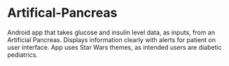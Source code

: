 # Artifical-Pancreas
Android app that takes glucose and insulin level data, as inputs, from an Artificial Pancreas. Displays information clearly with alerts for patient on user interface. App uses Star Wars themes,  as intended users are diabetic pediatrics.
